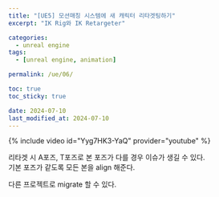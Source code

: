 ```yaml
---
title: "[UE5] 모션매칭 시스템에 새 캐릭터 리타겟팅하기"
excerpt: "IK Rig와 IK Retargeter"

categories:
  - unreal engine
tags:
  - [unreal engine, animation]

permalink: /ue/06/

toc: true
toc_sticky: true

date: 2024-07-10
last_modified_at: 2024-07-10
---
```


{% include video id="Yyg7HK3-YaQ" provider="youtube" %}   


리타겟 시 A포즈, T포즈로  본 포즈가 다를 경우 이슈가 생길 수 있다.  
기본 포즈가 같도록 모든 본을 align 해준다. 


다른 프로젝트로 migrate 할 수 있다.  
